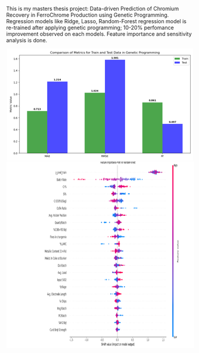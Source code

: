 This is my masters thesis project: Data-driven Prediction of Chromium Recovery in FerroChrome Production using Genetic Programming. 
Regression models like Ridge, Lasso, Random-Forest regression model is re-trained after applying genetic programming; 10-20% perfomance improvement observed on each models.
Feature importance and sensitivity analysis is done.

<p align="center">
  <img src="new_rf_metrics1.png" alt="metrics" width="500" height="300">
  <img src="rf_feature_imp_plot.png" alt="feature importance" width="800" height="500">
</p>
